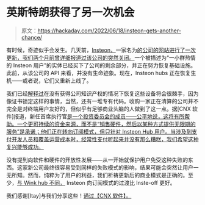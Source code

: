 # 英斯特朗获得了另一次机会

> 原文：<https://hackaday.com/2022/06/18/insteon-gets-another-chance/>

有时候，奇迹似乎会发生。几天前，[Insteon，](https://www.insteon.com/blog/2022/6/9/fnustys354bfmcmchr36wgvrn5h41z)一家名为[的公司的网站进行了一次更新，我们两个月前曾详细报道过该公司的突然关闭。](https://hackaday.com/2022/04/25/insteon-abruptly-shuts-down-users-left-smart-home-less/)一个被描述为“一小群热情的 Insteon 用户”的实体已经买下了公司的剩余部分，并正在努力恢复基础设施。此前，从该公司的 API 来看，并没有生命迹象。现在，Insteon hubs 正在恢复生机——或者说，它们又重新上线了。

我们已经[解释过](https://hackaday.com/2022/04/25/insteon-abruptly-shuts-down-users-left-smart-home-less/)在没有获得公司知识产权的情况下恢复这些设备将会很棘手，因为像证书锁定这样的事情，当然，还有一堆专有代码。收购一家正在清算的公司并不完全是对终端用户友好的，但似乎有足够商业头脑的人做到了这一点。据[CNX 软件]报道，新任首席执行官[是一个投资委员会的成员——公平地说，这将有所帮助。一个更可持续的资金来源，而不是“销售硬件，然后以某种方式提供无限期的服务”是承诺；他们正在转向订阅模式，但只针对 Insteon Hub 用户。当涉及到支付开发人员和覆盖运营成本时，经常性支付听起来并没有那么糟糕，我们希望这种复兴能够成功。](https://www.cnx-software.com/2022/06/12/is-your-smart-home-product-being-shutdown-just-buy-the-company/)

没有提到向软件和硬件的开放性发展——从一开始就保护用户免受这种失败的东西。这家新公司最终很容易受到同样的失败模式的影响，结果可能会突然让用户一无所知。然而，纯粹为了用户的利益，我们祈祷更新后的商业模式是正确的。至少，[与 Wink hub 不同，](https://hackaday.com/2020/05/07/ask-hackaday-wink-hubs-extortion-as-a-service/) Insteon 向订阅模式的过渡比 Inste-off 更好。

我们感谢[Itay]与我们分享这些！[通过【CNX 软件】。](https://www.cnx-software.com/2022/06/12/is-your-smart-home-product-being-shutdown-just-buy-the-company/)